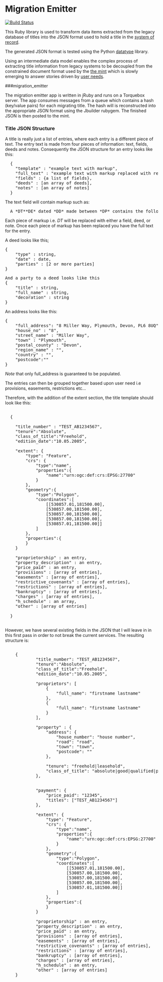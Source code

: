 # Migration Emitter

[![Build Status](https://travis-ci.org/LandRegistry/migration-emitter.svg)](https://travis-ci.org/LandRegistry/migration-emitter)

This Ruby library is used to transform data items extracted from the legacy database of titles into the JSON format used to hold a title in the [system of record](https://github.com/LandRegistry/system-of-record).

The generated JSON format is tested using the Python [datatype](https://github.com/LandRegistry/datatypes) library.

Using an intermediate data model enables the complex process of extracting title information from legacy systems to be decoupled from the constrained document format used by the [the mint](https://github.com/LandRegistry/mint) which is slowly emerging to answer stories driven by [user needs](https://www.gov.uk/design-principles#first).

###migration_emitter

The migration emitter app is written in jRuby and runs on a Torquebox server. The app consumes messages from a queue which contains a hash (key/value pairs) for each migrating title.
The hash will is reconstructed into the appropriate JSON format using the Jbuilder rubygem. The finished JSON is then posted to the mint.

### Title JSON Structure

A title is really just a list of entries, where each entry is a different piece of text. The entry text is made from four pieces of information: text, fields, deeds and notes. Consequently the JSON structure for an entry looks like this:

<pre>
  {
    "template" : "example text with markup",
    "full_text" : "example text with markup replaced with real values",
    "fields" : {a list of fields},
    "deeds" : [an array of deeds],
    "notes" : [an array of notes]
  }  
</pre>


The text field will contain markup such as:

<pre>
  A *DT**DE* dated *DD* made between *DP* contains the following provision:-*VT*
</pre>

Each piece of markup i.e. *DT* will be replaced with either a field, deed, or note. Once each piece of markup has been replaced you have the full text for the entry.

A deed looks like this;
<pre>
{
    "type" : string,
    "date" : date,
    "parties" : [2 or more parties]
}
</pre>

<pre>
And a party to a deed looks like this
{
    "title" : string,
    "full_name" : string,
    "decoration" : string
}
</pre>

An address looks like this:

<pre>
{
    "full_address": "8 Miller Way, Plymouth, Devon, PL6 8UQ",
    "house_no" : "8",
    "street_name" : "Miller Way",
    "town" : "Plymouth",
    "postal_county" : "Devon",
    "region_name" : "",
    "country" : "",
    "postcode":""
}
</pre>

*Note* that only full_address is guaranteed to be populated.


The entries can then be grouped together based upon user need i.e provisions, easements, restrictions etc...

Therefore, with the addition of the extent section, the title template should look like this:

<pre>

  {

    "title_number" : "TEST_AB1234567",
    "tenure":"Absolute",
    "class_of_title":"Freehold",
    "edition_date":"10.05.2005",

    "extent": {
        "type": "Feature",
        "crs": {  
            "type":"name",
            "properties":{  
                "name":"urn:ogc:def:crs:EPSG:27700"
            }
        },
        "geometry":{  
            "type":"Polygon",
            "coordinates":[  
                [[530857.01,181500.00],
                [530857.00,181500.00],
                [530857.00,181500.00],
                [530857.00,181500.00],
                [530857.01,181500.00]]
            ]
        },
        "properties":{
        }
    }

    "proprietorship" : an entry,
    "property_description" : an entry,
    "price_paid" : an entry,
    "provisions" : [array of entries],
    "easements" : [array of entries],
    "restrictive_covenants" : [array of entries],
    "restrictions" : [array of entries],
    "bankruptcy" : [array of entries],
    "charges" : [array of entries],
    "h_schedule" : an array,
    "other" : [array of entries]

  }

</pre>

However, we have several existing fields in the JSON that I will leave in in this first pass in order to not break the current services. The resulting structure is:

<pre>

    {
            "title_number": "TEST_AB1234567",
            "tenure":"Absolute",
            "class_of_title":"Freehold",
            "edition_date":"10.05.2005",

            "proprietors": [
                {
                    "full_name": "firstname lastname"
                },
                {
                    "full_name": "firstname lastname"
                }
            ],

            "property" : {
                "address": {
                    "house_number": "house number",
                    "road": "road",
                    "town": "town",
                    "postcode": ""
                },

                "tenure": "freehold|leasehold",
                "class_of_title": "absolute|good|qualified|possesory"
            },


            "payment": {
                "price_paid": "12345",
                "titles": ["TEST_AB1234567"]
            },

            "extent": {
                "type": "Feature",
                "crs": {  
                    "type":"name",
                    "properties":{  
                        "name":"urn:ogc:def:crs:EPSG:27700"
                    }
                },
                "geometry":{  
                    "type":"Polygon",
                    "coordinates":[  
                        [[530857.01,181500.00],
                        [530857.00,181500.00],
                        [530857.00,181500.00],
                        [530857.00,181500.00],
                        [530857.01,181500.00]]
                    ]
                },
                "properties":{
                }
            }

            "proprietorship" : an entry,
            "property_description" : an entry,
            "price_paid" : an entry,
            "provisions" : [array of entries],
            "easements" : [array of entries],
            "restrictive_covenants" : [array of entries],
            "restrictions" : [array of entries],
            "bankruptcy" : [array of entries],
            "charges" : [array of entries],
            "h_schedule" : an entry,
            "other" : [array of entries]
    }

</pre>
